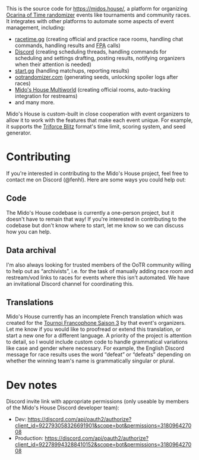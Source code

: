 This is the source code for <https://midos.house/>, a platform for organizing [Ocarina of Time randomizer](https://ootrandomizer.com/) events like tournaments and community races. It integrates with other platforms to automate some aspects of event management, including:

* [racetime.gg](https://racetime.gg/) (creating official and practice race rooms, handling chat commands, handling results and [FPA](https://docs.google.com/document/d/e/2PACX-1vQd3S28r8SOBy-4C5Lxeu6nFAYpWgQqN9lCEKhLGTT3zcaXDSKj0iUnZv6UPo_GargUVQx5F-wOPUtJ/pub) calls)
* [Discord](https://discord.com/) (creating scheduling threads, handling commands for scheduling and settings drafting, posting results, notifying organizers when their attention is needed)
* [start.gg](https://start.gg/) (handling matchups, reporting results)
* [ootrandomizer.com](https://ootrandomizer.com/) (generating seeds, unlocking spoiler logs after races)
* [Mido's House Multiworld](https://github.com/midoshouse/ootr-multiworld) (creating official rooms, auto-tracking integration for restreams)
* and many more.

Mido's House is custom-built in close cooperation with event organizers to allow it to work with the features that make each event unique. For example, it supports the [Triforce Blitz](https://www.triforceblitz.com/) format's time limit, scoring system, and seed generator.

# Contributing

If you're interested in contributing to the Mido's House project, feel free to contact me on Discord (@fenhl). Here are some ways you could help out:

## Code

The Mido's House codebase is currently a one-person project, but it doesn't have to remain that way! If you're interested in contributing to the codebase but don't know where to start, let me know so we can discuss how you can help.

## Data archival

I'm also always looking for trusted members of the OoTR community willing to help out as “archivists”, i.e. for the task of manually adding race room and restream/vod links to races for events where this isn't automated. We have an invitational Discord channel for coordinating this.

## Translations

Mido's House currently has an incomplete French translation which was created for the [Tournoi Francophone Saison 3](https://midos.house/event/fr/3) by that event's organizers. Let me know if you would like to proofread or extend this translation, or start a new one for a different language. A priority of the project is attention to detail, so I would include custom code to handle grammatical variations like case and gender where necessary. For example, the English Discord message for race results uses the word “defeat” or “defeats” depending on whether the winning team's name is grammatically singular or plural.

# Dev notes

Discord invite link with appropriate permissions (only useable by members of the Mido's House Discord developer team):

* Dev: <https://discord.com/api/oauth2/authorize?client_id=922793058326691901&scope=bot&permissions=318096427008>
* Production: <https://discord.com/api/oauth2/authorize?client_id=922789943288410152&scope=bot&permissions=318096427008>

